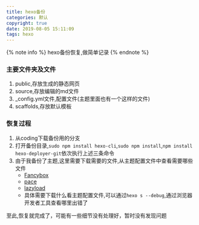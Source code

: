 ```yaml
---
title: hexo备份
categories: 默认
copyright: true
date: 2019-08-05 15:11:09
tags: hexo
---
```


{% note info %} hexo备份恢复,做简单记录 {% endnote %}

<!-- more -->

### 主要文件夹及文件

1. public,存放生成的静态网页
2. source,存放编辑的md文件
3. _config.yml文件,配置文件(主题里面也有一个这样的文件)
4. scaffolds,存放默认模板

### 恢复过程

1. 从coding下载备份用的分支
2. 打开备份目录,`sudo npm install hexo-cli`,`sudo npm install`,`npm install hexo-deployer-git`依次执行上述三条命令
3. 由于我备份了主题,这里需要下载需要的文件,从主题配置文件中查看需要哪些文件
   - [Fancybox](*https://github.com/theme-next/theme-next-fancybox3*)
   - [pace](*https://github.com/theme-next/theme-next-pace*)
   - [lazyload](https://github.com/theme-next/theme-next-jquery-lazyload)
   - 具体需要下载什么看主题配置文件,可以通过`hexo s --debug`,通过浏览器开发者工具查看哪里出错了

至此,恢复就完成了，可能有一些细节没有处理好，暂时没有发现问题

